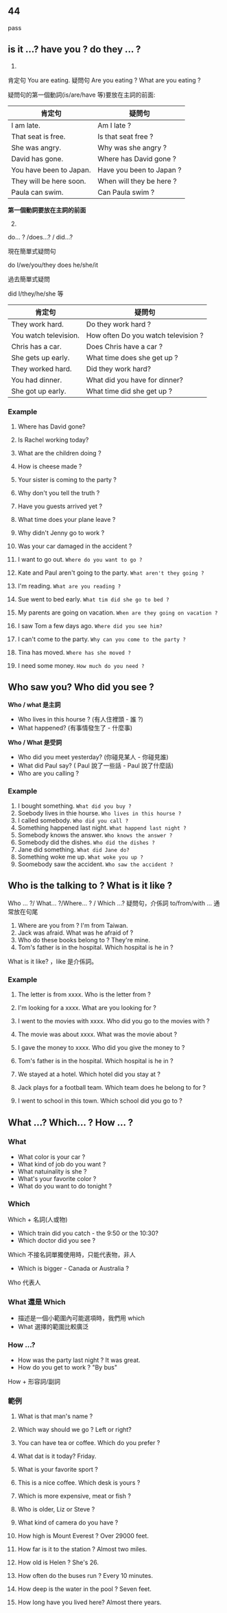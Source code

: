 ## 44
pass

## is it ...? have you  ? do they ... ?

1. 
肯定句 You are eating.
疑問句 Are you eating ? What are you eating ?

疑問句的第一個動詞(is/are/have 等)要放在主詞的前面:

|肯定句|疑問句|
|---|---|
|I am late.|Am I late ?|
|That seat is free.|Is that seat free ?|
|She was angry.| Why was she angry ?|
|David has gone.|Where has David gone ?|
|You have been to Japan.|Have you been to Japan ?|
|They will be here soon.|When will they be here ?|
|Paula can swim.| Can Paula swim ?|

**第一個動詞要放在主詞的前面**

2. 

do... ? /does...? / did...?

現在簡單式疑問句 

do I/we/you/they
does he/she/it

過去簡單式疑問

did I/they/he/she 等

|肯定句|疑問句|
|---|---|
|They work hard.| Do they work hard ?|
|You watch television.|How often Do you watch television ?|
|Chris has a car.|Does Chris have a car ?|
|She gets up early.| What time does she get up ?|
|They worked hard.|Did they work hard?|
|You had dinner.|What did you have for dinner?|
|She got up early.|What time did she get up ?|

### Example
1. Where has David gone?
2. Is Rachel working today?
3. What are the children doing ?
4. How is cheese made ?
5. Your sister is coming to the party ?
6. Why don't you tell the truth ?
7. Have you guests arrived yet ?
8. What time does your plane leave ?
9. Why didn't Jenny go to work ?
10. Was your car damaged in the accident ?

1. I want to go out. `Where do you want to go ?`
2. Kate and Paul aren't going to the party. `What aren't they going ?`
3. I'm reading. `What are you reading ?`
4. Sue went to bed early. `What tim did she go to bed ?`
5. My parents are going on vacation. `When are they going on vacation ?`
6. I saw Tom a few days ago. `Where did you see him?`
7. I can't come to the party. `Why can you come to the party ?`
8. Tina has moved. `Where has she moved ?`
9. I need some money. `How much do you need ?`

## Who saw you? Who did you see ?

**Who / what 是主詞**

- Who lives in this hourse ? (有人住裡頭 - 誰 ?)
- What happened? (有事情發生了 - 什麼事)

**Who / What 是受詞**

- Who did you meet yesterday? (你碰見某人 - 你碰見誰)
- What did Paul say? ( Paul 說了一些話 - Paul 說了什麼話)
- Who are you calling ?

### Example

1. I bought something. `What did you buy ?`
2. Soebody lives in thie hourse. `Who lives in this hourse ?`
3. I called somebody. `Who did you call ?`
4. Something happened last night. `What happend last night ?`
5. Somebody knows the answer. `Who knows the answer ?`
6. Somebody did the dishes. `Who did the dishes ?`
7. Jane did something. `What did Jane do?`
8. Something woke me up. `What woke you up ?`
9. Soomebody saw the accident. `Who saw the accident ?`

## Who is the talking to ? What is it like ?

Who ... ?/ What... ?/Where... ? / Which ...? 疑問句，介係詞 to/from/with ... 通常放在句尾

1. Where are you from ? I'm from Taiwan.
2. Jack was afraid. What was he afraid of ?
3. Who do these books belong to ? They're mine.
4. Tom's father is in the hospital. Which hospital is he in ?

What is it like? ，like 是介係詞。

### Example

1. The letter is from xxxx. Who is the letter from ?
2. I'm looking for a xxxx. What are you looking for ?
3. I went to the movies with xxxx. Who did you go to the movies with ?
4. The movie was about xxxx. What was the movie about ?
5. I gave the money to xxxx. Who did you give the money to ?

1. Tom's father is in the hospital. Which hospital is he in ?
2. We stayed at a hotel. Which hotel did you stay at ?
3. Jack plays for a football team. Which team does he belong to for ?
4. I went to school in this town. Which school did you go to ?

## What ...? Which... ? How ... ?
### What

- What color is your car ?
- What kind of job do you want ?
- What natuinality is she ?
- What's your favorite color ?
- What do you want to do tonight ?

### Which 

Which + 名詞(人或物)

- Which train did you catch - the 9:50 or the 10:30?
- Which doctor did you see ?

Which 不接名詞單獨使用時，只能代表物，非人

- Which is bigger - Canada or Australia ?

Who 代表人

### What 還是 Which

- 描述是一個小範圍內可能選項時，我們用 which
- What 選擇的範圍比較廣泛


### How ...?
- How was the party last night ? It was great.
- How do you get to work ? "By bus"

How + 形容詞/副詞

### 範例

1. What is that man's name ?
2. Which way should we go ? Left or right?
3. You can have tea or coffee. Which do you prefer ?
4. What dat is it today? Friday.
5. What is your favorite sport ?
6. This is a nice coffee. Which desk is yours ?
7. Which is more expensive, meat or fish ?
8. Who is older, Liz or Steve ?
9. What kind of camera do you have ?

1. How high is Mount Everest ? Over 29000 feet.
2. How far is it to the station ? Almost two miles.
3. How old is Helen ? She's 26.
4. How often do the buses run ? Every 10 minutes.
5. How deep is the water in the pool ? Seven feet.
6. How long have you lived here? Almost there years.
